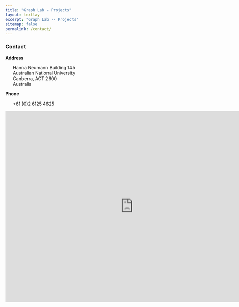 ```yaml
---
title: "Graph Lab - Projects"
layout: textlay
excerpt: "Graph Lab -- Projects"
sitemap: false
permalink: /contact/
--- 
```


### Contact

**Address**
<ul style="list-style-type:none;">
  <li>Hanna Neumann Building 145</li>
  <li>Australian National University</li>
  <li>Canberra, ACT 2600</li>
  <li>Australia</li>
</ul>

**Phone**
<ul style="list-style-type:none;">
  <li>+61 (0)2 6125 4625</li>
</ul>

<iframe src="https://www.google.com/maps/embed?pb=!1m18!1m12!1m3!1d3257.2308806169854!2d149.11707291502844!3d-35.275385500851534!2m3!1f0!2f0!3f0!3m2!1i1024!2i768!4f13.1!3m3!1m2!1s0x6b164d20804ce943%3A0x1aae21a5cb76fae6!2sHanna%20Neumann%20Building%20(%23145)!5e0!3m2!1sen!2sau!4v1623059429974!5m2!1sen!2sau" width="800" height="600" style="border:0;" allowfullscreen="" loading="lazy"></iframe>
     

           

